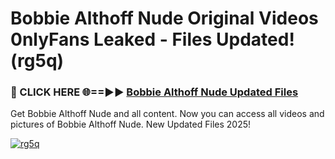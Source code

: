 # Bobbie Althoff Nude Original Videos 0nlyFans Leaked - Files Updated! (rg5q)

<h3>🔴 CLICK HERE 🌐==►► <a href="https://tinyurl.com/5h6xmrr3" rel="nofollow">Bobbie Althoff Nude Updated Files</a></h3>

Get Bobbie Althoff Nude and all content. Now you can access all videos and pictures of Bobbie Althoff Nude. New Updated Files 2025!

[![rg5q](https://i.imgur.com/KVD873Z.gif)](https://tinyurl.com/5h6xmrr3)
